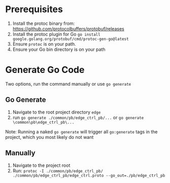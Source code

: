 # Prerequisites

1. Install the protoc binary from: https://github.com/protocolbuffers/protobuf/releases
2. Install the protoc plugin for Go ```go install google.golang.org/protobuf/cmd/protoc-gen-go@latest```
3. Ensure ```protoc``` is on your path.
4. Ensure your Go bin directory is on your path


# Generate Go Code

Two options, run the command manually or use `go generate`

## Go Generate

1. Navigate to the root project directory `edge`
2. run `go generate ./common/pb/edge_ctrl_pb/...` or  `go generate \common\pb\edge_ctrl_pb\...`

Note: Running a naked `go generate` will trigger all `go:generate` tags in the project, which you most likely do not want

## Manually

1. Navigate to the project root
2. Run: ```protoc -I ./common/pb/edge_ctrl_pb/ ./common/pb/edge_ctrl_pb/edge_ctrl.proto --go_out=./pb/edge_ctrl_pb```
